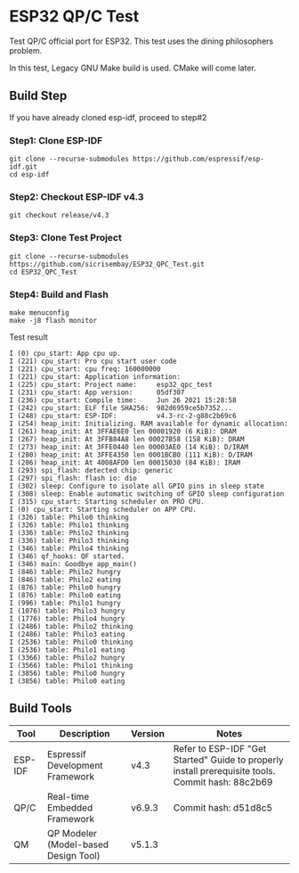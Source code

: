 # ESP32 QP/C Test
Test QP/C official port for ESP32.  This test uses the dining philosophers problem.

In this test, Legacy GNU Make build is used.  CMake will come later.

## Build Step
If you have already cloned esp-idf, proceed to step#2

### Step1: Clone ESP-IDF
```
git clone --recurse-submodules https://github.com/espressif/esp-idf.git
cd esp-idf
```
### Step2: Checkout ESP-IDF v4.3
```
git checkout release/v4.3
```
### Step3: Clone Test Project
```
git clone --recurse-submodules https://github.com/sicrisembay/ESP32_QPC_Test.git
cd ESP32_QPC_Test
```
### Step4: Build and Flash
```
make menuconfig
make -j8 flash monitor
```
Test result
```
I (0) cpu_start: App cpu up.
I (221) cpu_start: Pro cpu start user code
I (221) cpu_start: cpu freq: 160000000
I (221) cpu_start: Application information:
I (225) cpu_start: Project name:     esp32_qpc_test
I (231) cpu_start: App version:      05df307
I (236) cpu_start: Compile time:     Jun 26 2021 15:28:58
I (242) cpu_start: ELF file SHA256:  982d6959ce5b7352...
I (248) cpu_start: ESP-IDF:          v4.3-rc-2-g88c2b69c6
I (254) heap_init: Initializing. RAM available for dynamic allocation:
I (261) heap_init: At 3FFAE6E0 len 00001920 (6 KiB): DRAM
I (267) heap_init: At 3FFB84A8 len 00027B58 (158 KiB): DRAM
I (273) heap_init: At 3FFE0440 len 00003AE0 (14 KiB): D/IRAM
I (280) heap_init: At 3FFE4350 len 0001BCB0 (111 KiB): D/IRAM
I (286) heap_init: At 4008AFD0 len 00015030 (84 KiB): IRAM
I (293) spi_flash: detected chip: generic
I (297) spi_flash: flash io: dio
I (302) sleep: Configure to isolate all GPIO pins in sleep state
I (308) sleep: Enable automatic switching of GPIO sleep configuration
I (315) cpu_start: Starting scheduler on PRO CPU.
I (0) cpu_start: Starting scheduler on APP CPU.
I (326) table: Philo0 thinking
I (326) table: Philo1 thinking
I (336) table: Philo2 thinking
I (336) table: Philo3 thinking
I (346) table: Philo4 thinking
I (346) qf_hooks: QF started.
I (346) main: Goodbye app_main()
I (846) table: Philo2 hungry
I (846) table: Philo2 eating
I (876) table: Philo0 hungry
I (876) table: Philo0 eating
I (996) table: Philo1 hungry
I (1076) table: Philo3 hungry
I (1776) table: Philo4 hungry
I (2486) table: Philo2 thinking
I (2486) table: Philo3 eating
I (2536) table: Philo0 thinking
I (2536) table: Philo1 eating
I (3366) table: Philo2 hungry
I (3566) table: Philo1 thinking
I (3856) table: Philo0 hungry
I (3856) table: Philo0 eating
```

## Build Tools

| Tool | Description | Version | Notes |
| --- | --- | --- | --- |
| ESP-IDF | Espressif Development Framework | v4.3 | Refer to ESP-IDF "Get Started" Guide to properly install prerequisite tools. Commit hash: 88c2b69 |
| QP/C | Real-time Embedded Framework | v6.9.3 | Commit hash: d51d8c5 |
| QM | QP Modeler (Model-based Design Tool) | v5.1.3 |    |

